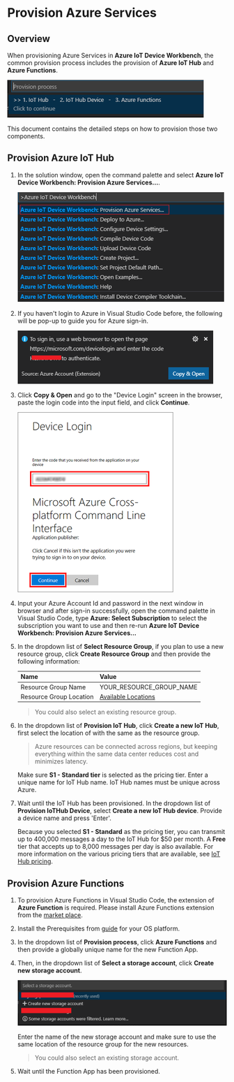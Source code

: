 # Provision Azure Services #

## Overview ##

When provisioning Azure Services in **Azure IoT Device Workbench**, the common provision process includes the provision of **Azure IoT Hub** and **Azure Functions**. 

  ![provision process](pic/provision_process.png)

This document contains the detailed steps on how to provision those two components.

## Provision Azure IoT Hub ##

1. In the solution window, open the command palette and select **Azure IoT Device Workbench: Provision Azure Services...**.

	![IoT Device Workbench: Cloud -> Provision](pic/iot-workbench-cloud-provision.png)

1. If you haven't login to Azure in Visual Studio Code before, the following will be pop-up to guide you for Azure sign-in. 

	![pop-up window for Azure sign-in](pic/vs-azure-login.png)

1. Click **Copy & Open** and go to the "Device Login" screen in the browser, paste the login code into the input field, and click **Continue**.

	![An Azure CLI device login screen with an indication of where to enter a device authorization code.](pic/portal-enter-device-login.png)

1. Input your Azure Account Id and password in the next window in browser and after sign-in successfully, open the command palette in Visual Studio Code, type **Azure: Select Subscription** to select the subscription you want to use and then re-run **Azure IoT Device Workbench: Provision Azure Services...**

1. In the dropdown list of **Select Resource Group**, if you plan to use a new resource group, click **Create Resource Group** and then provide the following information:

	| Name | Value |
	| --- | --- |
	| Resource Group Name  | YOUR_RESOURCE_GROUP_NAME |
	| Resource Group Location | [Available Locations](https://azure.microsoft.com/en-us/global-infrastructure/locations/)|

	> You could also select an existing resource group.  


1. In the dropdown list of **Provision IoT Hub**, click **Create a new IoT Hub**, first select the location of with the same as the resource group.
	>  Azure resources can be connected across regions, but keeping everything within the same data center reduces cost and minimizes latency.

	Make sure **S1 - Standard tier** is selected as the pricing tier. Enter a unique name for IoT Hub name. IoT Hub names must be unique across Azure. 

1. Wait until the IoT Hub has been provisioned. In the dropdown list of **Provision IoTHub Device**, select **Create a new IoT Hub device**. Provide a device name and press 'Enter'.

	Because you selected **S1 - Standard** as the pricing tier, you can transmit up to 400,000 messages a day to the IoT Hub for $50 per month. A **Free** tier that accepts up to 8,000 messages per day is also available. For more information on the various pricing tiers that are available, see [IoT Hub pricing](https://azure.microsoft.com/pricing/details/iot-hub/).


## Provision Azure Functions ##

1. To provision Azure Functions in Visual Studio Code, the extension of **Azure Function** is required. Please install Azure Functions extension from the [market place](https://marketplace.visualstudio.com/items?itemName=ms-azuretools.vscode-azurefunctions).

1. Install the Prerequisites from [guide](https://marketplace.visualstudio.com/items?itemName=ms-azuretools.vscode-azurefunctions) for your OS platform.

1. In the dropdown list of **Provision process**, click **Azure Functions** and then provide a globally unique name for the new Function App.

1. Then, in the dropdown list of **Select a storage account**, click **Create new storage account**. 

	![Create a new storage](pic/new_storage.png)

    Enter the name of the new storage account and make sure to use the same location of the resource group for the new resources.

	> You could also select an existing storage account.  

1. Wait until the Function App has been provisioned.